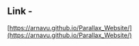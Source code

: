 ## Link - <br>
[https://arnavu.github.io/Parallax_Website/](https://arnavu.github.io/Parallax_Website/)
